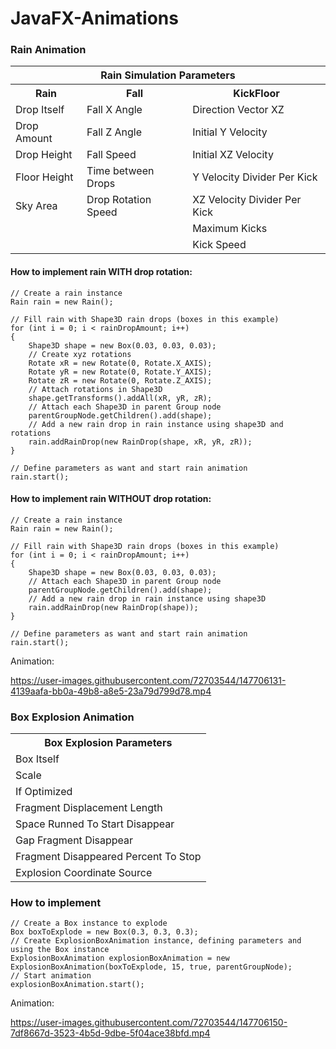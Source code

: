 # JavaFX-Animations

### Rain Animation

<table>
  <tr>
    <th colspan = 3>Rain Simulation Parameters</tr>
  </tr>
  <tr>
    <th>Rain</th>
    <th>Fall</th>
    <th>KickFloor</th>
  </tr>
  <tr>
    <td>Drop Itself</td>
    <td>Fall X Angle</td>
    <td>Direction Vector XZ</td>
  </tr>
  <tr>
    <td>Drop Amount</td>
    <td>Fall Z Angle</td>
    <td>Initial Y Velocity</td>
  </tr>
  <tr>
    <td>Drop Height</td>
    <td>Fall Speed</td>
    <td>Initial XZ Velocity</td>
  </tr>
  <tr>
    <td>Floor Height</td>
    <td>Time between Drops</td>
    <td>Y Velocity Divider Per Kick</td>
  </tr>
  <tr>
    <td>Sky Area</td>
    <td>Drop Rotation Speed</td>
    <td>XZ Velocity Divider Per Kick</td>
  </tr>
  <tr>
    <td></td>
    <td></td>
    <td>Maximum Kicks</td>
  </tr>
  <tr>
    <td></td>
    <td></td>
    <td>Kick Speed</td>
  </tr>
</table>

#### How to implement rain WITH drop rotation:

```
// Create a rain instance
Rain rain = new Rain();

// Fill rain with Shape3D rain drops (boxes in this example)
for (int i = 0; i < rainDropAmount; i++)
{
    Shape3D shape = new Box(0.03, 0.03, 0.03);
    // Create xyz rotations
    Rotate xR = new Rotate(0, Rotate.X_AXIS);
    Rotate yR = new Rotate(0, Rotate.Y_AXIS);
    Rotate zR = new Rotate(0, Rotate.Z_AXIS);
    // Attach rotations in Shape3D
    shape.getTransforms().addAll(xR, yR, zR);
    // Attach each Shape3D in parent Group node
    parentGroupNode.getChildren().add(shape);
    // Add a new rain drop in rain instance using shape3D and rotations
    rain.addRainDrop(new RainDrop(shape, xR, yR, zR));
}

// Define parameters as want and start rain animation
rain.start();
```

#### How to implement rain WITHOUT drop rotation:

```
// Create a rain instance
Rain rain = new Rain();

// Fill rain with Shape3D rain drops (boxes in this example)
for (int i = 0; i < rainDropAmount; i++)
{
    Shape3D shape = new Box(0.03, 0.03, 0.03);
    // Attach each Shape3D in parent Group node
    parentGroupNode.getChildren().add(shape);
    // Add a new rain drop in rain instance using shape3D
    rain.addRainDrop(new RainDrop(shape));
}

// Define parameters as want and start rain animation
rain.start();
```

Animation:

https://user-images.githubusercontent.com/72703544/147706131-4139aafa-bb0a-49b8-a8e5-23a79d799d78.mp4

### Box Explosion Animation


<table>
  <tr>
    <th>Box Explosion Parameters</th>
  </tr>
  <tr>
    <td>Box Itself</td>
  </tr>
  <tr>
    <td>Scale</td>
  </tr>
  <tr>
    <td>If Optimized</td>
  </tr>
  <tr>
    <td>Fragment Displacement Length</td>
  </tr>
  <tr>
    <td>Space Runned To Start Disappear</td>
  </tr>
  <tr>
    <td>Gap Fragment Disappear</td>
  </tr>
  <tr>
    <td>Fragment Disappeared Percent To Stop</td>
  </tr>
  <tr>
    <td>Explosion Coordinate Source</td>
  </tr>
</table>

### How to implement

```
// Create a Box instance to explode
Box boxToExplode = new Box(0.3, 0.3, 0.3);
// Create ExplosionBoxAnimation instance, defining parameters and using the Box instance
ExplosionBoxAnimation explosionBoxAnimation = new ExplosionBoxAnimation(boxToExplode, 15, true, parentGroupNode);
// Start animation
explosionBoxAnimation.start();
```

Animation:

https://user-images.githubusercontent.com/72703544/147706150-7df8667d-3523-4b5d-9dbe-5f04ace38bfd.mp4


